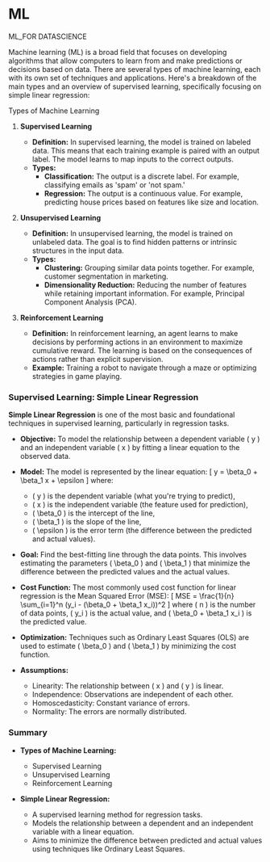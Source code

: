 # ML
ML_FOR DATASCIENCE

Machine learning (ML) is a broad field that focuses on developing algorithms that allow computers to learn from and make predictions or decisions based on data. There are several types of machine learning, each with its own set of techniques and applications. Here's a breakdown of the main types and an overview of supervised learning, specifically focusing on simple linear regression:

 Types of Machine Learning

1. **Supervised Learning**
   - **Definition:** In supervised learning, the model is trained on labeled data. This means that each training example is paired with an output label. The model learns to map inputs to the correct outputs.
   - **Types:**
     - **Classification:** The output is a discrete label. For example, classifying emails as 'spam' or 'not spam.'
     - **Regression:** The output is a continuous value. For example, predicting house prices based on features like size and location.

2. **Unsupervised Learning**
   - **Definition:** In unsupervised learning, the model is trained on unlabeled data. The goal is to find hidden patterns or intrinsic structures in the input data.
   - **Types:**
     - **Clustering:** Grouping similar data points together. For example, customer segmentation in marketing.
     - **Dimensionality Reduction:** Reducing the number of features while retaining important information. For example, Principal Component Analysis (PCA).


3. **Reinforcement Learning**
   - **Definition:** In reinforcement learning, an agent learns to make decisions by performing actions in an environment to maximize cumulative reward. The learning is based on the consequences of actions rather than explicit supervision.
   - **Example:** Training a robot to navigate through a maze or optimizing strategies in game playing.

### Supervised Learning: Simple Linear Regression

**Simple Linear Regression** is one of the most basic and foundational techniques in supervised learning, particularly in regression tasks.

- **Objective:** To model the relationship between a dependent variable \( y \) and an independent variable \( x \) by fitting a linear equation to the observed data.

- **Model:** The model is represented by the linear equation:
  \[
  y = \beta_0 + \beta_1 x + \epsilon
  \]
  where:
  - \( y \) is the dependent variable (what you're trying to predict),
  - \( x \) is the independent variable (the feature used for prediction),
  - \( \beta_0 \) is the intercept of the line,
  - \( \beta_1 \) is the slope of the line,
  - \( \epsilon \) is the error term (the difference between the predicted and actual values).

- **Goal:** Find the best-fitting line through the data points. This involves estimating the parameters \( \beta_0 \) and \( \beta_1 \) that minimize the difference between the predicted values and the actual values.

- **Cost Function:** The most commonly used cost function for linear regression is the Mean Squared Error (MSE):
  \[
  MSE = \frac{1}{n} \sum_{i=1}^n (y_i - (\beta_0 + \beta_1 x_i))^2
  \]
  where \( n \) is the number of data points, \( y_i \) is the actual value, and \( \beta_0 + \beta_1 x_i \) is the predicted value.

- **Optimization:** Techniques such as Ordinary Least Squares (OLS) are used to estimate \( \beta_0 \) and \( \beta_1 \) by minimizing the cost function.

- **Assumptions:**
  - Linearity: The relationship between \( x \) and \( y \) is linear.
  - Independence: Observations are independent of each other.
  - Homoscedasticity: Constant variance of errors.
  - Normality: The errors are normally distributed.

### Summary

- **Types of Machine Learning:**
  - Supervised Learning
  - Unsupervised Learning
  - Reinforcement Learning

- **Simple Linear Regression:**
  - A supervised learning method for regression tasks.
  - Models the relationship between a dependent and an independent variable with a linear equation.
  - Aims to minimize the difference between predicted and actual values using techniques like Ordinary Least Squares.
